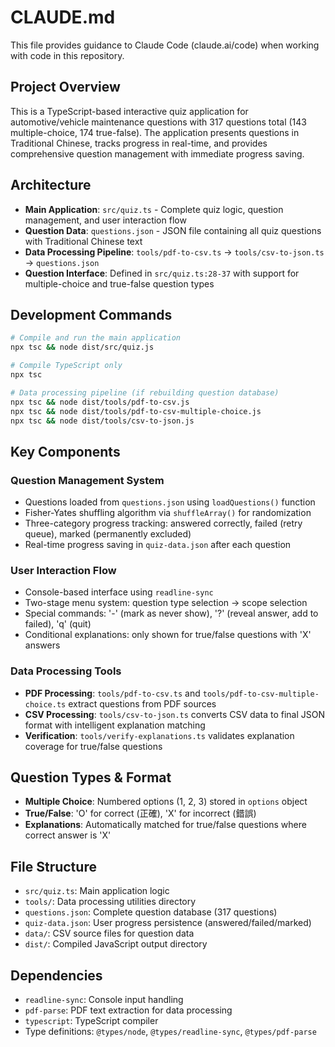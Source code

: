# CLAUDE.md

This file provides guidance to Claude Code (claude.ai/code) when working with code in this repository.

## Project Overview

This is a TypeScript-based interactive quiz application for automotive/vehicle maintenance questions with 317 questions total (143 multiple-choice, 174 true-false). The application presents questions in Traditional Chinese, tracks progress in real-time, and provides comprehensive question management with immediate progress saving.

## Architecture

- **Main Application**: `src/quiz.ts` - Complete quiz logic, question management, and user interaction flow
- **Question Data**: `questions.json` - JSON file containing all quiz questions with Traditional Chinese text
- **Data Processing Pipeline**: `tools/pdf-to-csv.ts` → `tools/csv-to-json.ts` → `questions.json`
- **Question Interface**: Defined in `src/quiz.ts:28-37` with support for multiple-choice and true-false question types

## Development Commands

```bash
# Compile and run the main application
npx tsc && node dist/src/quiz.js

# Compile TypeScript only
npx tsc

# Data processing pipeline (if rebuilding question database)
npx tsc && node dist/tools/pdf-to-csv.js
npx tsc && node dist/tools/pdf-to-csv-multiple-choice.js
npx tsc && node dist/tools/csv-to-json.js
```

## Key Components

### Question Management System
- Questions loaded from `questions.json` using `loadQuestions()` function
- Fisher-Yates shuffling algorithm via `shuffleArray()` for randomization
- Three-category progress tracking: answered correctly, failed (retry queue), marked (permanently excluded)
- Real-time progress saving in `quiz-data.json` after each question

### User Interaction Flow
- Console-based interface using `readline-sync`
- Two-stage menu system: question type selection → scope selection
- Special commands: '-' (mark as never show), '?' (reveal answer, add to failed), 'q' (quit)
- Conditional explanations: only shown for true/false questions with 'X' answers

### Data Processing Tools
- **PDF Processing**: `tools/pdf-to-csv.ts` and `tools/pdf-to-csv-multiple-choice.ts` extract questions from PDF sources
- **CSV Processing**: `tools/csv-to-json.ts` converts CSV data to final JSON format with intelligent explanation matching
- **Verification**: `tools/verify-explanations.ts` validates explanation coverage for true/false questions

## Question Types & Format
- **Multiple Choice**: Numbered options (1, 2, 3) stored in `options` object
- **True/False**: 'O' for correct (正確), 'X' for incorrect (錯誤)
- **Explanations**: Automatically matched for true/false questions where correct answer is 'X'

## File Structure
- `src/quiz.ts`: Main application logic
- `tools/`: Data processing utilities directory
- `questions.json`: Complete question database (317 questions)
- `quiz-data.json`: User progress persistence (answered/failed/marked)
- `data/`: CSV source files for question data
- `dist/`: Compiled JavaScript output directory

## Dependencies
- `readline-sync`: Console input handling
- `pdf-parse`: PDF text extraction for data processing
- `typescript`: TypeScript compiler
- Type definitions: `@types/node`, `@types/readline-sync`, `@types/pdf-parse`